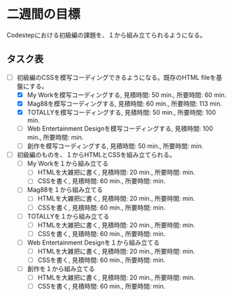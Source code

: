# 二週間の目標
Codestepにおける初級編の課題を、１から組み立てられるようになる。

## タスク表

- [ ] 初級編のCSSを模写コーディングできるようになる。既存のHTML fileを基盤にする。
  - [x] My Workを模写コーディングする, 見積時間: 50 min., 所要時間:  60 min.
  - [x] Mag88を模写コーディングする, 見積時間: 60 min., 所要時間:  113 min.
  - [x] TOTALLYを模写コーディングする, 見積時間: 50 min., 所要時間:  100 min.
  - [ ] Web Entertainment Designを模写コーディングする, 見積時間: 100 min., 所要時間:  min.
  - [ ] 創作を模写コーディングする, 見積時間: 50 min., 所要時間:  min.
- [ ] 初級編のものを、１からHTMLとCSSを組み立てられる。
  - [ ] My Workを１から組み立てる
    - [ ] HTMLを大雑把に書く, 見積時間: 20 min., 所要時間:  min.
    - [ ] CSSを書く, 見積時間: 60 min., 所要時間:  min.
  - [ ] Mag88を１から組み立てる
    - [ ] HTMLを大雑把に書く, 見積時間: 20 min., 所要時間:  min.
    - [ ] CSSを書く, 見積時間: 60 min., 所要時間:  min.
  - [ ] TOTALLYを１から組み立てる
    - [ ] HTMLを大雑把に書く, 見積時間: 20 min., 所要時間:  min.
    - [ ] CSSを書く, 見積時間: 60 min., 所要時間:  min.
  - [ ] Web Entertainment Designを１から組み立てる
    - [ ] HTMLを大雑把に書く, 見積時間: 20 min., 所要時間:  min.
    - [ ] CSSを書く, 見積時間: 60 min., 所要時間:  min.
  - [ ] 創作を１から組み立てる
    - [ ] HTMLを大雑把に書く, 見積時間: 20 min., 所要時間:  min.
    - [ ] CSSを書く, 見積時間: 60 min., 所要時間:  min.
